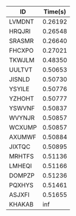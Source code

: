 |ID|Time(s)|
|-|-|
|LVMDNT|0.26192|
|HRQJRI|0.26548|
|SRASMR|0.26640|
|FHCXPO|0.27021|
|TKWJLM|0.48350|
|UULTVT|0.50653|
|JISNLD|0.50730|
|YSYILE|0.50776|
|YZHOHT|0.50777|
|YSWVNF|0.50837|
|WVYNJR|0.50857|
|WCXUMP|0.50857|
|AXUMWF|0.50884|
|JIXTQC|0.50895|
|MRHTFS|0.51136|
|LMHEQI|0.51166|
|DOMPZP|0.51236|
|PQXHYS|0.51461|
|ASJXFI|0.51655|
|KHAKAB|inf|
